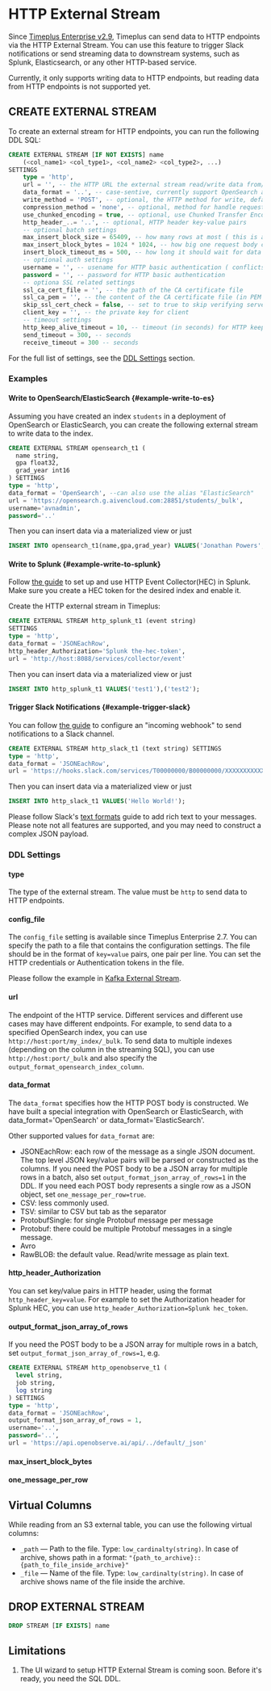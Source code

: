 # HTTP External Stream

Since [Timeplus Enterprise v2.9](/enterprise-v2.9), Timeplus can send data to HTTP endpoints via the HTTP External Stream. You can use this feature to trigger Slack notifications or send streaming data to downstream systems, such as Splunk, Elasticsearch, or any other HTTP-based service.

Currently, it only supports writing data to HTTP endpoints, but reading data from HTTP endpoints is not supported yet.

## CREATE EXTERNAL STREAM

To create an external stream for HTTP endpoints, you can run the following DDL SQL:

```sql
CREATE EXTERNAL STREAM [IF NOT EXISTS] name
    (<col_name1> <col_type1>, <col_name2> <col_type2>, ...)
SETTINGS
    type = 'http',
    url = '', -- the HTTP URL the external stream read/write data from/to
    data_format = '..', -- case-sentive, currently support OpenSearch and ElasticSearch
    write_method = 'POST', -- optional, the HTTP method for write, default to POST
    compression_method = 'none', -- optional, method for handle request/response body
    use_chunked_encoding = true, -- optional, use Chunked Transfer Encoding for sending data
    http_header_..= '..', -- optional, HTTP header key-value pairs
    -- optional batch settings
    max_insert_block_size = 65409, -- how many rows at most ( this is a threshold value, not a precise value ) can be written into one single request
    max_insert_block_bytes = 1024 * 1024, -- how big one request body can be ( this is a threshold value, not a precise value )
    insert_block_timeout_ms = 500, -- how long it should wait for data for a request, i.e. how frequently it sends data
    -- optional auth settings
    username = '', -- usename for HTTP basic authentication ( conflicts with http_header_Authorization )
    password = '', -- password for HTTP basic authentication
    -- optiona SSL related settings
    ssl_ca_cert_file = '', -- the path of the CA certificate file
    ssl_ca_pem = '', -- the content of the CA certificate file (in PEM format), conflicts with ssl_ca_cert_file
    skip_ssl_cert_check = false, -- set to true to skip verifying server's certificate
    client_key = '', -- the private key for client
    -- timeout settings
    http_keep_alive_timeout = 10, -- timeout (in seconds) for HTTP keep-alive connection
    send_timeout = 300, -- seconds
    receive_timeout = 300 -- seconds
```
For the full list of settings, see the [DDL Settings](#ddl-settings) section.

### Examples

#### Write to OpenSearch/ElasticSearch {#example-write-to-es}
Assuming you have created an index `students` in a deployment of OpenSearch or ElasticSearch, you can create the following external stream to write data to the index.

```sql
CREATE EXTERNAL STREAM opensearch_t1 (
  name string,
  gpa float32,
  grad_year int16
) SETTINGS
type = 'http',
data_format = 'OpenSearch', --can also use the alias "ElasticSearch"
url = 'https://opensearch.g.aivencloud.com:28851/students/_bulk',
username='avnadmin',
password='..'
```

Then you can insert data via a materialized view or just
```sql
INSERT INTO opensearch_t1(name,gpa,grad_year) VALUES('Jonathan Powers',3.85,2025);
```

#### Write to Splunk {#example-write-to-splunk}
Follow [the guide](https://docs.splunk.com/Documentation/Splunk/9.4.1/Data/UsetheHTTPEventCollector) to set up and use HTTP Event Collector(HEC) in Splunk. Make sure you create a HEC token for the desired index and enable it.

Create the HTTP external stream in Timeplus:
```sql
CREATE EXTERNAL STREAM http_splunk_t1 (event string)
SETTINGS
type = 'http',
data_format = 'JSONEachRow',
http_header_Authorization='Splunk the-hec-token',
url = 'http://host:8088/services/collector/event'
```

Then you can insert data via a materialized view or just
```sql
INSERT INTO http_splunk_t1 VALUES('test1'),('test2');
```

#### Trigger Slack Notifications {#example-trigger-slack}

You can follow [the guide](https://api.slack.com/messaging/webhooks) to configure an "incoming webhook" to send notifications to a Slack channel.

```sql
CREATE EXTERNAL STREAM http_slack_t1 (text string) SETTINGS
type = 'http',
data_format = 'JSONEachRow',
url = 'https://hooks.slack.com/services/T00000000/B00000000/XXXXXXXXXXXXXXXXXXXXXXXX'
```

Then you can insert data via a materialized view or just
```sql
INSERT INTO http_slack_t1 VALUES('Hello World!');
```

Please follow Slack's [text formats](https://api.slack.com/reference/surfaces/formatting) guide to add rich text to your messages. Please note not all features are supported, and you may need to construct a complex JSON payload.

### DDL Settings

#### type
The type of the external stream. The value must be `http` to send data to HTTP endpoints.

#### config_file
The `config_file` setting is available since Timeplus Enterprise 2.7. You can specify the path to a file that contains the configuration settings. The file should be in the format of `key=value` pairs, one pair per line. You can set the HTTP credentials or Authentication tokens in the file.

Please follow the example in [Kafka External Stream](/proton-kafka#config_file).

#### url
The endpoint of the HTTP service. Different services and different use cases may have different endpoints. For example, to send data to a specified OpenSearch index, you can use `http://host:port/my_index/_bulk`. To send data to multiple indexes (depending on the column in the streaming SQL), you can use `http://host:port/_bulk` and also specify the `output_format_opensearch_index_column`.

#### data_format
The `data_format` specifies how the HTTP POST body is constructed. We have built a special integration with OpenSearch or ElasticSearch, with data_format='OpenSearch' or data_format='ElasticSearch'.

Other supported values for `data_format` are:

- JSONEachRow: each row of the message as a single JSON document. The top level JSON key/value pairs will be parsed or constructed as the columns. If you need the POST body to be a JSON array for multiple rows in a batch, also set `output_format_json_array_of_rows=1` in the DDL. If you need each POST body represents a single row as a JSON object, set `one_message_per_row=true`.
- CSV: less commonly used.
- TSV: similar to CSV but tab as the separator
- ProtobufSingle: for single Protobuf message per message
- Protobuf: there could be multiple Protobuf messages in a single message.
- Avro
- RawBLOB: the default value. Read/write message as plain text.

#### http_header_Authorization
You can set key/value pairs in HTTP header, using the format `http_header_key=value`. For example to set the Authorization header for Splunk HEC, you can use `http_header_Authorization=Splunk hec_token`.

#### output_format_json_array_of_rows
If you need the POST body to be a JSON array for multiple rows in a batch, set `output_format_json_array_of_rows=1`, e.g.
```sql
CREATE EXTERNAL STREAM http_openobserve_t1 (
  level string,
  job string,
  log string
) SETTINGS
type = 'http',
data_format = 'JSONEachRow',
output_format_json_array_of_rows = 1,
username='..',
password='..',
url = 'https://api.openobserve.ai/api/../default/_json'
```

#### max_insert_block_bytes

#### one_message_per_row

## Virtual Columns
While reading from an S3 external table, you can use the following virtual columns:
* `_path` — Path to the file. Type: `low_cardinalty(string)`. In case of archive, shows path in a format: `"{path_to_archive}::{path_to_file_inside_archive}"`
* `_file` — Name of the file. Type: `low_cardinalty(string)`. In case of archive shows name of the file inside the archive.

## DROP EXTERNAL STREAM

```sql
DROP STREAM [IF EXISTS] name
```

## Limitations

1. The UI wizard to setup HTTP External Stream is coming soon. Before it's ready, you need the SQL DDL.
